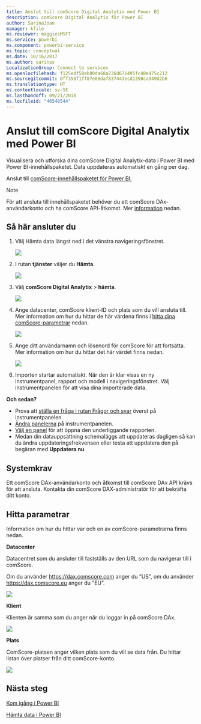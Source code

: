 ```yaml
---
title: Anslut till comScore Digital Analytix med Power BI
description: comScore Digital Analytix för Power BI
author: SarinaJoan
manager: kfile
ms.reviewer: maggiesMSFT
ms.service: powerbi
ms.component: powerbi-service
ms.topic: conceptual
ms.date: 10/16/2017
ms.author: sarinas
LocalizationGroup: Connect to services
ms.openlocfilehash: f125edf58ab80da68a236d671495fc48e475c212
ms.sourcegitcommit: 0ff358f1ff87e88daf837443ecd1398ca949d2b6
ms.translationtype: HT
ms.contentlocale: sv-SE
ms.lasthandoff: 09/21/2018
ms.locfileid: "46548544"
---
```

# <a name="connect-to-comscore-digital-analytix-with-power-bi"></a>Anslut till comScore Digital Analytix med Power BI
Visualisera och utforska dina comScore Digital Analytix-data i Power BI med Power BI-innehållspaketet. Data uppdateras automatiskt en gång per dag.

Anslut till [comScore-innehållspaketet för Power BI.](https://app.powerbi.com/getdata/services/comscore)

>[!NOTE]
>För att ansluta till innehållspaketet behöver du ett comScore DAx-användarkonto och ha comScore API-åtkomst. Mer [information](#Requirements) nedan.

## <a name="how-to-connect"></a>Så här ansluter du
1. Välj Hämta data längst ned i det vänstra navigeringsfönstret.
   
   ![](media/service-connect-to-connect-to/getdata.png)
2. I rutan **tjänster** väljer du **Hämta**.
   
   ![](media/service-connect-to-connect-to/services.png)
3. Välj **comScore Digital Analytix** \> **hämta**.
   
   ![](media/service-connect-to-connect-to/comscore.png)
4. Ange datacenter, comScore klient-ID och plats som du vill ansluta till. Mer information om hur du hittar de här värdena finns i [hitta dina comScore-parametrar](#FindingParams) nedan.
   
   ![](media/service-connect-to-connect-to/parameters.png)
5. Ange ditt användarnamn och lösenord för comScore för att fortsätta. Mer information om hur du hittar det här värdet finns nedan.
   
   ![](media/service-connect-to-connect-to/creds.png)
6. Importen startar automatiskt. När den är klar visas en ny instrumentpanel, rapport och modell i navigeringsfönstret. Välj instrumentpanelen för att visa dina importerade data.

**Och sedan?**

* Prova att [ställa en fråga i rutan Frågor och svar](consumer/end-user-q-and-a.md) överst på instrumentpanelen
* [Ändra panelerna](service-dashboard-edit-tile.md) på instrumentpanelen.
* [Välj en panel](consumer/end-user-tiles.md) för att öppna den underliggande rapporten.
* Medan din datauppsättning schemaläggs att uppdateras dagligen så kan du ändra uppdateringsfrekvensen eller testa att uppdatera den på begäran med **Uppdatera nu**

<a name="Requirements"></a>

## <a name="system-requirements"></a>Systemkrav
Ett comScore DAx-användarkonto och åtkomst till comScore DAx API krävs för att ansluta. Kontakta din comScore DAX-administratör för att bekräfta ditt konto.

<a name="FindingParams"></a>

## <a name="finding-parameters"></a>Hitta parametrar
Information om hur du hittar var och en av comScore-parametrarna finns nedan.

**Datacenter**

Datacentret som du ansluter till fastställs av den URL som du navigerar till i comScore.

Om du använder https://dax.comscore.com anger du ”US”, om du använder https://dax.comscore.eu anger du ”EU”.

![](media/service-connect-to-connect-to/comscore_url.png) 

**Klient**

Klienten är samma som du anger när du loggar in på comScore DAx.

![](media/service-connect-to-connect-to/comscore_signin.png) 

**Plats**

ComScore-platsen anger vilken plats som du vill se data från. Du hittar listan över platser från ditt comScore-konto.

![](media/service-connect-to-connect-to/comscore_sites.png)

## <a name="next-steps"></a>Nästa steg
[Kom igång i Power BI](service-get-started.md)

[Hämta data i Power BI](service-get-data.md)

